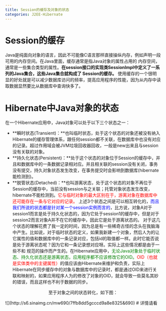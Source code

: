 ```yaml
---
title: Session的缓存及对象的状态
categories: J2EE-Hibernate
---
```

# Session的缓存
Java是纯面向对象的语言，因此不可能像C语言那样直接操纵内存，例如声明一段可用的内存空间。在Java里面，缓存通常是指Java对象的属性占用的 内存空间，通常是一些集合类型的属性。**在session接口的实现类SessionImpl中定义了一系列的Java集合，这些Java集合就构成了 Session的缓存。**
       使用缓存的一个很明显的好处就是可以减少数据库访问的频率，提高应用程序的性能，因为从内存中读取数据显然要比从数据库中查询快多了。

# Hibernate中Java对象的状态
在一个Hibernate应用中，Java对象可以处于以下三个状态之一：

- **瞬时状态(Transient)：**也叫临时状态，处于这个状态的对象还被没有纳入Hibernate的缓存管理体系，跟任何session都不关联，在数据库中也没有对应的记录。超过作用域会被JVM垃圾回收器回收，一般是new出来且与session没有关联的对象。
- **持久化状态(Persistent)：**处于这个状态的对象位于Session的缓存中，并且和数据库中的一条数据记录相对应。并且相关联的session没有关闭，事务没有提交，持久对象状态发生改变，在事务提交时会影响到数据库(hibernate能检测到)。
- **脱管状态(Detached)：**也叫游离状态，处于这个状态的对象不再位于Session的缓存中，当前没有session与之关联；托管对象状态发生改变，hibernate不能检测到。<font color='red'>它与临时对象的最大区别在于，游离对象在数据库中还可能存在一条与它对应的记录。</font>
上述3个状态之间是可以相互转化的，<font color='blue'>而且我们所说的状态都是针对某一个session实例而言的</font>，比方说，对象A对于session1而言是处于持久化状态的，因为它处于session1的缓存中，但是对于session2而言对象A并不在它的缓存中，因此它是处于游离状态的。
          对于这几个状态的理解花费了我一定的时间，因为总是有一些稀奇古怪的念头在我脑海中产生。比如说，对于临时状态的定义，如果我新建一个对象，然后人为的让 它属性的值和数据库中的一条记录对应，包括id的取值都一样。此时它能否说是处于游离状态呢？因为它和一条记录想对应呀。实际上这些情况都是由于一些不和 规范的操作而产生的。在Hibernate应用中，<font color='green'>无论Java对象处于临时状态、持久化状态还是游离状态，应用程序都不应该修改它的OID。</font><font color='red'>OID（也就是实体类中的主键属性）</font>的值应该由Hibernate来维护和负责，实际上Hibernate在同步缓存中的对象与数据库中的记录时，都是通过OID来进行关联和映射的，如果应用程序人为的修改了对象的OID，就会导致一些莫名其妙的错误，而且这样也不利于数据的同步。
<p align='center'>至于对象之间的状态转化，如下图：</p>
![](http://s6.sinaimg.cn/mw690/7ffb8dd5gcccd9a8e8325&690)
# 详情请看
